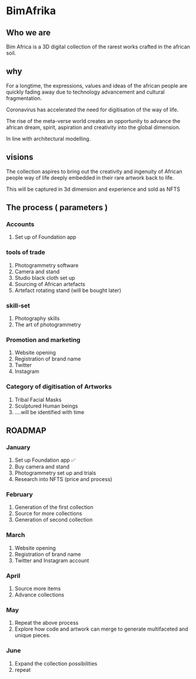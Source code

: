 # BimAfrika

## Who we are

Bim Africa is a 3D digital collection of the rarest works crafted  in the african soil.

## why 

For a longtime, the expressions, values and ideas of the african people are quickly fading away
due to technology advancement and cultural fragmentation.

Coronavirus has accelerated the need for digitisation of the way of life.

The rise of the meta-verse world creates an opportunity to advance the african dream, spirit, 
aspiration and creativity into the global dimension.

In line with architectural modelling.

## visions

The collection aspires to bring out the creativity and ingenuity of African people way of life deeply embedded in 
their rare artwork back to life.

This will be captured  in 3d dimension and experience and sold as NFTS


## The process ( parameters )

### Accounts
1. Set up of Foundation app

### tools of trade

1. Photogrammetry software
2. Camera and stand
3. Studio black cloth set up
4. Sourcing of African artefacts
5. Artefact rotating stand (will be bought later)

### skill-set

1. Photography skills
2. The art of photogrammetry

### Promotion and marketing

1. Website opening
2. Registration of brand name
3. Twitter
4. Instagram


### Category of digitisation of Artworks
1. Tribal Facial Masks
2. Sculptured Human beings
3. ....will be identified with time


## ROADMAP

### January

1. Set up Foundation app ✅
2. Buy camera and stand
3. Photogrammetry set up and trials
4. Research into NFTS (price and process)

### February
1. Generation of the first collection
2. Source for more collections
3. Generation of second collection

### March
1. Website opening
2. Registration of brand name
3. Twitter and Instagram account

### April
1. Source more items
2. Advance collections

### May
1. Repeat the above process
2. Explore how code and artwork can merge to generate multifaceted and unique pieces.

### June

1. Expand the collection possibilities
2. repeat